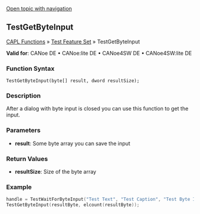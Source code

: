 [Open topic with navigation](../../../../../CANoeDEFamily.htm#Topics/CAPLFunctions/Test/Functions/CAPLfunctionTestGetByteInput.md)

## TestGetByteInput

[CAPL Functions](../../CAPLfunctions.md) » [Test Feature Set](../CAPLfunctionsTFSOverview.md) » TestGetByteInput

**Valid for**: CANoe DE • CANoe:lite DE • CANoe4SW DE • CANoe4SW:lite DE

### Function Syntax

`TestGetByteInput(byte[] result, dword resultSize);`

### Description

After a dialog with byte input is closed you can use this function to get the input.

### Parameters

- **result**: Some byte array you can save the input

### Return Values

- **resultSize**: Size of the byte array

### Example

```c
handle = TestWaitForByteInput("Test Text", "Test Caption", "Test Byte Input", 0);
TestGetByteInput(resultByte, elcount(resultByte));
```
